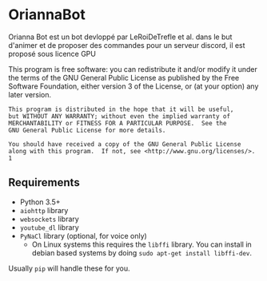 # OriannaBot

Orianna Bot est un bot devloppé par LeRoiDeTrefle et al. dans le but d'animer et de proposer des commandes pour
un serveur discord, il est proposé sous licence GPU

 This program is free software: you can redistribute it and/or modify
    it under the terms of the GNU General Public License as published by
    the Free Software Foundation, either version 3 of the License, or
    (at your option) any later version.

    This program is distributed in the hope that it will be useful,
    but WITHOUT ANY WARRANTY; without even the implied warranty of
    MERCHANTABILITY or FITNESS FOR A PARTICULAR PURPOSE.  See the
    GNU General Public License for more details.

    You should have received a copy of the GNU General Public License
    along with this program.  If not, see <http://www.gnu.org/licenses/>. 1
    
  
## Requirements

- Python 3.5+
- `aiohttp` library
- `websockets` library
- `youtube_dl` library
- `PyNaCl` library (optional, for voice only)
    - On Linux systems this requires the `libffi` library. You can install in
      debian based systems by doing `sudo apt-get install libffi-dev`.

Usually `pip` will handle these for you.
